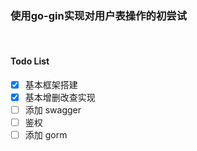 ### 使用go-gin实现对用户表操作的初尝试
<br>

#### Todo List
- [x] 基本框架搭建
- [x] 基本增删改查实现
- [ ] 添加 swagger
- [ ] 鉴权
- [ ] 添加 gorm
